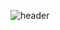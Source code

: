 ![header](https://capsule-render.vercel.app/api?type=wave&color=12&height=100&section=header&text=Hi%20Everyone!&fontSize=70&animation=fadeIn)
